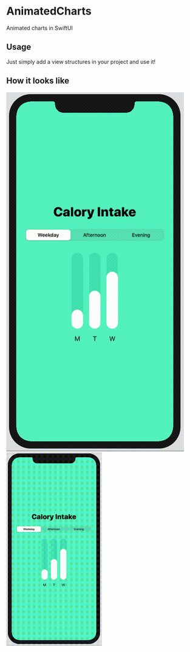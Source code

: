 # AnimatedCharts
Animated charts in SwiftUI

## Usage
Just simply add a view structures in your project and use it!

## How it looks like
![view](https://github.com/Dartrisen/AnimatedCharts/blob/master/example.gif)
<img src="https://github.com/Dartrisen/AnimatedCharts/blob/master/example.gif" width="50%" height="50%">
